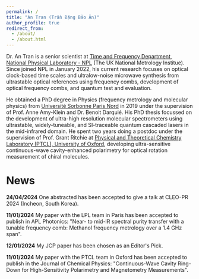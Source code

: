 ```yaml
---
permalink: /
title: "An Tran (Trần Đặng Bảo Ân)"
author_profile: true
redirect_from: 
  - /about/
  - /about.html
---
```


Dr. An Tran is a senior scientist at [Time and Frequency Department, National Physical Laboratory - NPL](https://www.npl.co.uk/time-frequency) (The UK National Metrology Institue). Since joined NPL in January 2022, his current research focuses on optical clock-based time scales and ultralow-noise microwave synthesis from ultrastable optical references using frequency combs, development of optical frequency combs, and quantum test and evaluation.

He obtained a PhD degree in Physics (frequency metrology and molecular physics) from [Université Sorbonne Paris Nord](http://www-lpl.univ-paris13.fr/FR/) in 2019 under the supervision of Prof. Anne Amy-Klein and Dr. Benoit Darquié. His PhD thesis focussed on the development of ultra-high resolution molecular spectrometers using ultrastable, widely-tuneable, and SI-traceable quantum cascaded lasers in the mid-infrared domain. He spent two years doing a postdoc under the supervision of Prof. Grant Ritchie at [Physical and Theoretical Chemistry Laboratory (PTCL), University of Oxford](https://ritchie.web.ox.ac.uk), developing ultra-sensitive continuous-wave cavity-enhanced polarimetry for optical rotation measurement of chiral molecules.


News
======


**24/04/2024** One abstracted has been accepted to give a talk at CLEO-PR 2024 (Incheon, South Korea).

**11/01/2024** My paper with the LPL team in Paris has been accepted to publish in APL Photonics: "Near- to mid-IR spectral purity transfer with a tunable frequency comb: Methanol frequency metrology over a 1.4 GHz span".

**12/01/2024** My JCP paper has been chosen as an Editor's Pick.

**11/01/2024** My paper with the PTCL team in Oxford has been accepted to publish in the Journal of Chemical Physics: "Continuous-Wave Cavity Ring-Down for High-Sensitivity Polarimetry and Magnetometry Measurements".



